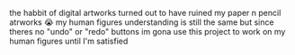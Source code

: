 the habbit of digital artworks turned out to have ruined my 
paper n pencil atrworks 😭
my human figures understanding is still the same 
but since theres no "undo" or "redo" buttons 
im gona use this project to work on my human figures
until I'm satisfied 
